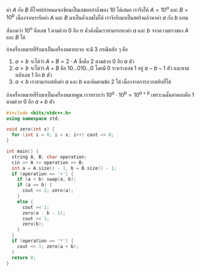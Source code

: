 ค่า $A$ กับ $B$ ที่โจทย์กำหนดจะเขียนเป็นเลขยกกำลังของ $10$ ได้เสมอ เราจึงให้ $A = 10^a$ และ $B = 10^b$ เนื่องจากเรารับค่า $A$ และ $B$ มาเป็นตัวเลขไม่ได้ เราจึงรับมาเป็นสตริงแล้วหาค่า $a$ กับ $b$ แทน

สังเกตว่า $10^n$ คือเลข $1$ ตามด้วย $0$ อีก $n$ ตัวดังนั้นเราสามารถหาค่า $a$ และ $b$ จากความยาวของ $A$ และ $B$ ได้

ถ้าเครื่องหมายที่รับมาเป็นเครื่องหมายบวก จะมี 3 กรณีหลัก ๆ คือ 
1. $a = b$ จะได้ว่า $A + B = 2 \cdot A$ ซึ่งคือ $2$ ตามด้วย $0$ อีก $a$ ตัว
2. $a > b$ จะได้ว่า $A + B$ คือ $10...010…0$ โดยมี $0$ ระหว่างเลข $1$ อยู่ $a - b - 1$ ตัว และตามหลังเลข $1$ อีก $b$ ตัว
3. $a < b$ เราสามารถสลับค่า $a$ และ $b$ และคิดตามข้อ 2 ได้ เนื่องจากการบวกสลับที่ได้

ถ้าเครื่องหมายที่รับมาเป็นเครื่องหมายคูณ เราทราบว่า $10^a \cdot 10^b = 10^{a + b}$ เพราะฉนั้นคำตอบคือ $1$ ตามด้วย $0$ อีก $a+b$ ตัว

```cpp
#include <bits/stdc++.h>	
using namespace std;	

void zero(int x) {
  for (int i = 0; i < x; i++) cout << 0;
}

int main() {
  string A, B; char operation;
  cin >> A >> operation >> B;
  int a = A.size() - 1, b = B.size() - 1;
  if (operation == '+') {
    if (a < b) swap(a, b);
    if (a == b) {
      cout << 2; zero(a);
    } 
    else {
      cout << 1;
      zero(a - b - 1);
      cout << 1;
      zero(b);
    }
  }
  if (operation == '*') {
    cout << 1; zero(a + b);
  }
  return 0;
}
```
